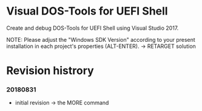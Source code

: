 # Visual DOS-Tools for UEFI Shell
Create and debug DOS-Tools for UEFI Shell using Visual Studio 2017.

NOTE: Please adjust the "Windows SDK Version" according to your present installation
in each project's properties (ALT-ENTER).
-> RETARGET solution

# Revision histrory
### 20180831
* initial revision -> the MORE command

